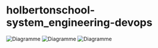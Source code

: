 # holbertonschool-system_engineering-devops

![Diagramme](aaa1.png)
![Diagramme](aaa2.png)
![Diagramme](aaa3.png)
